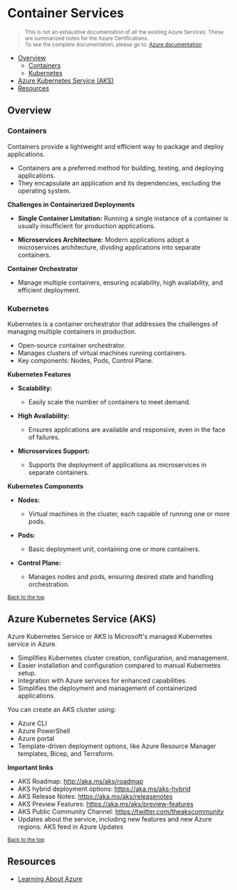 
# Container Services 

> <small>This is not an exhaustive documentation of all the existing Azure Services. These are summarized notes for the Azure Certifications.<br>To see the complete documentation, please go to: [Azure documentation](https://learn.microsoft.com/en-us/azure/?product=popular)</small>

- [Overview](#overview)
    - [Containers](#containers)
    - [Kubernetes](#kubernetes)
- [Azure Kubernetes Service (AKS)](#azure-kubernetes-service-aks)
- [Resources](#resources)


## Overview 

### Containers 

Containers provide a lightweight and efficient way to package and deploy applications.

- Containers are a preferred method for building, testing, and deploying applications.
- They encapsulate an application and its dependencies, excluding the operating system.

**Challenges in Containerized Deployments**

- **Single Container Limitation:** Running a single instance of a container is usually insufficient for production applications.

- **Microservices Architecture:** Modern applications adopt a microservices architecture, dividing applications into separate containers.

**Container Orchestrator**
- Manage multiple containers, ensuring scalability, high availability, and efficient deployment.

### Kubernetes

Kubernetes is a container orchestrator that addresses the challenges of managing multiple containers in production. 
- Open-source container orchestrator.
- Manages clusters of virtual machines running containers.
- Key components: Nodes, Pods, Control Plane.

**Kubernetes Features**

- **Scalability:**
  - Easily scale the number of containers to meet demand.

- **High Availability:**
  - Ensures applications are available and responsive, even in the face of failures.

- **Microservices Support:**
  - Supports the deployment of applications as microservices in separate containers.

**Kubernetes Components**

- **Nodes:**
  - Virtual machines in the cluster, each capable of running one or more pods.

- **Pods:**
  - Basic deployment unit, containing one or more containers.

- **Control Plane:**
  - Manages nodes and pods, ensuring desired state and handling orchestration.

<small>[Back to the top](#container-services)</small>

## Azure Kubernetes Service (AKS)

Azure Kubernetes Service or AKS is Microsoft's managed Kubernetes service in Azure.

- Simplifies Kubernetes cluster creation, configuration, and management.
- Easier installation and configuration compared to manual Kubernetes setup.
- Integration with Azure services for enhanced capabilities.
- Simplifies the deployment and management of containerized applications.

You can create an AKS cluster using:

- Azure CLI
- Azure PowerShell
- Azure portal
- Template-driven deployment options, like Azure Resource Manager templates, Bicep, and Terraform.

**Important links**

- AKS Roadmap: http://aka.ms/aks/roadmap
- AKS hybrid deployment options: https://aka.ms/aks-hybrid
- AKS Release Notes: https://aka.ms/aks/releasenotes
- AKS Preview Features: https://aka.ms/aks/preview-features
- AKS Public Community Channel: https://twitter.com/theakscommunity
- Updates about the service, including new features and new Azure regions: AKS feed in Azure Updates

<small>[Back to the top](#container-services)</small>




## Resources 

- [Learning About Azure](https://cloudacademy.com/learning-paths/learning-about-azure-5663/)